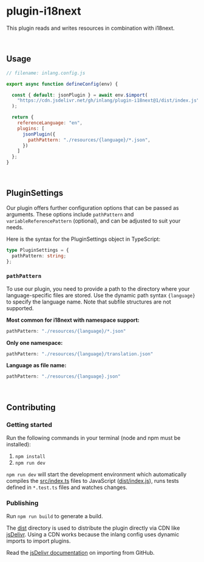 # plugin-i18next

This plugin reads and writes resources in combination with i18next.

<br>

## Usage

```js
// filename: inlang.config.js

export async function defineConfig(env) {

  const { default: jsonPlugin } = await env.$import(
    "https://cdn.jsdelivr.net/gh/inlang/plugin-i18next@1/dist/index.js"
  );

  return {
    referenceLanguage: "en",
    plugins: [
      jsonPlugin({
        pathPattern: "./resources/{language}/*.json",
      })
    ]
  };
}
```

<br>

## PluginSettings

Our plugin offers further configuration options that can be passed as arguments. These options include `pathPattern` and `variableReferencePattern` (optional), and can be adjusted to suit your needs.

Here is the syntax for the PluginSettings object in TypeScript:
```typescript
type PluginSettings = {
  pathPattern: string;
};
```

### `pathPattern`

To use our plugin, you need to provide a path to the directory where your language-specific files are stored. Use the dynamic path syntax `{language}` to specify the language name. Note that subfile structures are not supported.

**Most common for i18next with namespace support:**
```typescript
pathPattern: "./resources/{language}/*.json"
```
**Only one namespace:**
```typescript
pathPattern: "./resources/{language}/translation.json"
```
**Language as file name:**
```typescript
pathPattern: "./resources/{language}.json"
```

<br>

## Contributing

### Getting started

Run the following commands in your terminal (node and npm must be installed):

1. `npm install`
2. `npm run dev`

`npm run dev` will start the development environment which automatically compiles the [src/index.ts](./src/index.ts) files to JavaScript ([dist/index.js](dist/index.js)), runs tests defined in `*.test.ts` files and watches changes.

### Publishing

Run `npm run build` to generate a build.

The [dist](./dist/) directory is used to distribute the plugin directly via CDN like [jsDelivr](https://www.jsdelivr.com/). Using a CDN works because the inlang config uses dynamic imports to import plugins.

Read the [jsDelivr documentation](https://www.jsdelivr.com/?docs=gh) on importing from GitHub.
